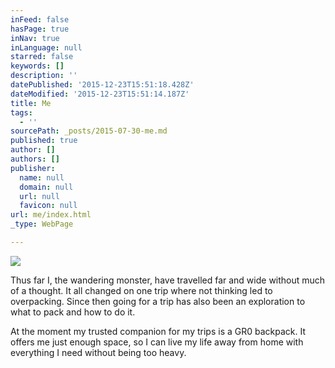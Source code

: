 ```yaml
---
inFeed: false
hasPage: true
inNav: true
inLanguage: null
starred: false
keywords: []
description: ''
datePublished: '2015-12-23T15:51:18.428Z'
dateModified: '2015-12-23T15:51:14.187Z'
title: Me
tags:
  - ''
sourcePath: _posts/2015-07-30-me.md
published: true
author: []
authors: []
publisher:
  name: null
  domain: null
  url: null
  favicon: null
url: me/index.html
_type: WebPage

---
```

![](https://the-grid-user-content.s3-us-west-2.amazonaws.com/b9c8ddb6-a34e-4d9f-b4a1-a17210689dca.jpg)

Thus far I, the wandering monster, have travelled far and wide without much of a thought. It all changed on one trip where not thinking led to overpacking. Since then going for a trip has also been an exploration to what to pack and how to do it.

At the moment my trusted companion for my trips is a GR0 backpack. It offers me just enough space, so I can live my life away from home with everything I need without being too heavy.